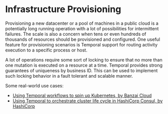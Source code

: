 # Infrastructure Provisioning

Provisioning a new datacenter or a pool of machines in a public cloud is a potentially long running operation with
a lot of possibilities for intermittent failures. The scale is also a concern when tens or even hundreds of thousands of resources should be provisioned and configured. One useful feature for provisioning scenarios is Temporal support for routing activity execution to a specific process or host.

A lot of operations require some sort of locking to ensure that no more than one mutation is executed on a resource at a time.
Temporal provides strong guarantees of uniqueness by business ID. This can be used to implement such locking behavior in a fault tolerant and scalable manner.

Some real-world use cases:

 * [Using Temporal workflows to spin up Kubernetes, by Banzai Cloud](https://banzaicloud.com/blog/introduction-to-cadence/)
 * [Using Temporal to orchestrate cluster life cycle in HashiCorp Consul, by HashiCorp](https://www.youtube.com/watch?v=kDlrM6sgk2k&feature=youtu.be&t=1188)
